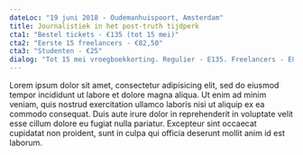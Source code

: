 ```yaml
---
dateLoc: "19 juni 2018 - Oudemanhuispoort, Amsterdam"
title: Journalistiek in het post-truth tijdperk
cta1: "Bestel tickets - €135 (tot 15 mei)"
cta2: "Eerste 15 freelancers - €82,50"
cta3: "Studenten - €25"
dialog: "Tot 15 mei vroegboekkorting. Regulier - E135. Freelancers - E82,50. Studenten - E20"
---
```

Lorem ipsum dolor sit amet, consectetur adipisicing elit, sed do eiusmod tempor incididunt ut labore et dolore magna aliqua. Ut enim ad minim veniam, quis nostrud exercitation ullamco laboris nisi ut aliquip ex ea commodo consequat. Duis aute irure dolor in reprehenderit in voluptate velit esse cillum dolore eu fugiat nulla pariatur. Excepteur sint occaecat cupidatat non proident, sunt in culpa qui officia deserunt mollit anim id est laborum.
